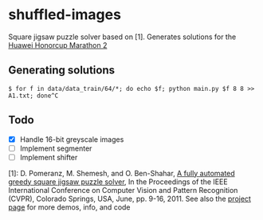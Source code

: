 # shuffled-images
Square jigsaw puzzle solver based on [1]. Generates solutions for the [Huawei
Honorcup Marathon 2](https://codeforces.com/contest/1235/problem/A1)

## Generating solutions

```
$ for f in data/data_train/64/*; do echo $f; python main.py $f 8 8 >> A1.txt; done^C
```

## Todo

- [x] Handle 16-bit greyscale images
- [ ] Implement segmenter
- [ ] Implement shifter

[1]: D. Pomeranz, M. Shemesh, and O. Ben-Shahar, [A fully automated greedy square jigsaw puzzle
solver](https://www.cs.bgu.ac.il/~ben-shahar/Publications/2011-Pomeranz_Shemesh_and_Ben_Shahar-A_Fully_Automated_Greedy_Square_Jigsaw_Puzzle_Solver.pdf),
In the Proceedings of the IEEE International Conference on Computer Vision and Pattern Recognition
(CVPR), Colorado Springs, USA, June, pp. 9-16, 2011. See also the [project
page](http://www.cs.bgu.ac.il/~icvl/projects/project-jigsaw.html) for more demos, info, and code
